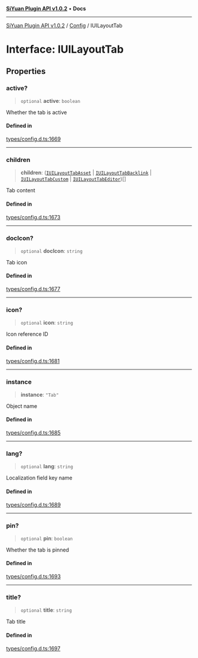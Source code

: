 [**SiYuan Plugin API v1.0.2**](../../../README.md) • **Docs**

---

[SiYuan Plugin API v1.0.2](../../../README.md) / [Config](../README.md) / IUILayoutTab

# Interface: IUILayoutTab

## Properties

### active?

> `optional` **active**: `boolean`

Whether the tab is active

#### Defined in

[types/config.d.ts:1669](https://github.com/siyuan-note/petal/tree/main/types/config.d.ts#L1669)

---

### children

> **children**: ([`IUILayoutTabAsset`](IUILayoutTabAsset.md) \| [`IUILayoutTabBacklink`](IUILayoutTabBacklink.md) \| [`IUILayoutTabCustom`](IUILayoutTabCustom.md) \| [`IUILayoutTabEditor`](IUILayoutTabEditor.md))[]

Tab content

#### Defined in

[types/config.d.ts:1673](https://github.com/siyuan-note/petal/tree/main/types/config.d.ts#L1673)

---

### docIcon?

> `optional` **docIcon**: `string`

Tab icon

#### Defined in

[types/config.d.ts:1677](https://github.com/siyuan-note/petal/tree/main/types/config.d.ts#L1677)

---

### icon?

> `optional` **icon**: `string`

Icon reference ID

#### Defined in

[types/config.d.ts:1681](https://github.com/siyuan-note/petal/tree/main/types/config.d.ts#L1681)

---

### instance

> **instance**: `"Tab"`

Object name

#### Defined in

[types/config.d.ts:1685](https://github.com/siyuan-note/petal/tree/main/types/config.d.ts#L1685)

---

### lang?

> `optional` **lang**: `string`

Localization field key name

#### Defined in

[types/config.d.ts:1689](https://github.com/siyuan-note/petal/tree/main/types/config.d.ts#L1689)

---

### pin?

> `optional` **pin**: `boolean`

Whether the tab is pinned

#### Defined in

[types/config.d.ts:1693](https://github.com/siyuan-note/petal/tree/main/types/config.d.ts#L1693)

---

### title?

> `optional` **title**: `string`

Tab title

#### Defined in

[types/config.d.ts:1697](https://github.com/siyuan-note/petal/tree/main/types/config.d.ts#L1697)
